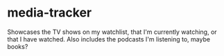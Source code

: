 # media-tracker
Showcases the TV shows on my watchlist, that I'm currently watching, or that I have watched. Also includes the podcasts I'm listening to, maybe books?
